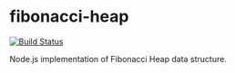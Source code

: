 # fibonacci-heap

[![Build Status](https://travis-ci.org/gaye/fibonacci-heap.png?branch=master)](https://travis-ci.org/gaye/fibonacci-heap)

Node.js implementation of Fibonacci Heap data structure.
